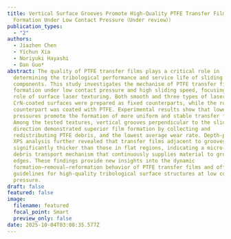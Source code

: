 ```yaml
---
title: Vertical Surface Grooves Promote High-Quality PTFE Transfer Film
  Formation Under Low Contact Pressure（Under review））
publication_types:
  - "2"
authors:
  - Jiazhen Chen
  - Yichun Xia
  - Noriyuki Hayashi
  - Dan Guo*
abstract: The quality of PTFE transfer films plays a critical role in
  determining the tribological performance and service life of sliding
  components. This study investigates the mechanism of PTFE transfer film
  formation under low contact pressure and high sliding speed, focusing on the
  role of surface laser texturing. Both smooth and three types of laser-textured
  CrN-coated surfaces were prepared as fixed counterparts, while the rotating
  counterpart was coated with PTFE. Experimental results show that lower contact
  pressures promote the formation of more uniform and stable transfer films.
  Among the tested textures, vertical grooves perpendicular to the sliding
  direction demonstrated superior film formation by collecting and
  redistributing PTFE debris, and the lowest average wear rate. Depth-profile
  XPS analysis further revealed that transfer films adjacent to grooves were
  significantly thicker than those in flat regions, indicating a micro-scale
  debris transport mechanism that continuously supplies material to groove
  edges. These findings provide new insights into the dynamic
  formation–removal–reformation behavior of PTFE transfer films and offer design
  guidelines for high-quality tribological surface structures at low contact
  pressure.
draft: false
featured: false
image:
  filename: featured
  focal_point: Smart
  preview_only: false
date: 2025-10-04T03:08:35.577Z
---
```


